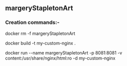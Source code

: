 ## margeryStapletonArt

### Creation commands:-
docker rm -f margeryStapletonArt

docker build -t my-custom-nginx .

docker run --name margeryStapletonArt -p 8081:8081 -v content:/usr/share/nginx/html:ro -d my-custom-nginx

